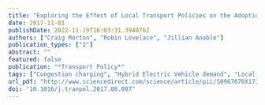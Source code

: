 ```yaml
---
title: "Exploring the Effect of Local Transport Policies on the Adoption of Low Emission Vehicles: Evidence from the London Congestion Charge and Hybrid Electric Vehicles"
date: 2017-11-01
publishDate: 2022-11-19T16:03:31.394076Z
authors: ["Craig Morton", "Robin Lovelace", "Jillian Anable"]
publication_types: ["2"]
abstract: ""
featured: false
publication: "*Transport Policy*"
tags: ["Congestion charging", "Hybrid Electric Vehicle demand", "Local transport policy", "Spatial diffusion"]
url_pdf: "http://www.sciencedirect.com/science/article/pii/S0967070X1730080X"
doi: "10.1016/j.tranpol.2017.08.007"
---
```


